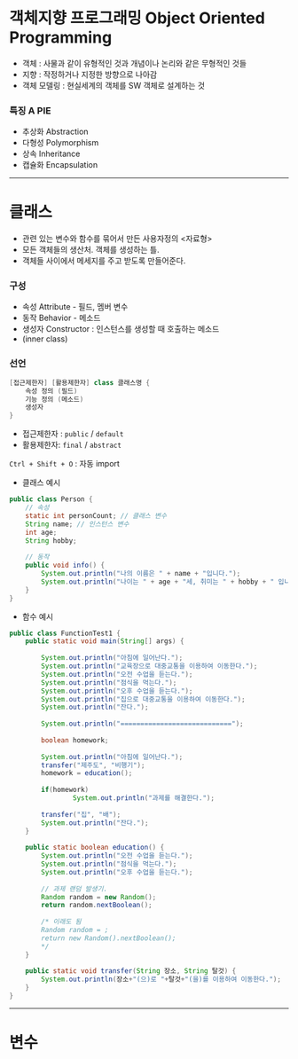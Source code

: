 # 객체지향 프로그래밍 Object Oriented Programming

- 객체 : 사물과 같이 유형적인 것과 개념이나 논리와 같은 무형적인 것들
- 지향 : 작정하거나 지정한 방향으로 나아감
- 객체 모델링 : 현실세계의 객체를 SW 객체로 설계하는 것

### 특징 A PIE

- 추상화 Abstraction
- 다형성 Polymorphism
- 상속 Inheritance
- 캡슐화 Encapsulation

---

# 클래스

- 관련 있는 변수와 함수를 묶어서 만든 사용자정의 <자료형>
- 모든 객체들의 생산처. 객체를 생성하는 틀.
- 객체들 사이에서 메세지를 주고 받도록 만들어준다.

### 구성

- 속성 Attribute - 필드, 멤버 변수
- 동작 Behavior - 메소드
- 생성자 Constructor : 인스턴스를 생성할 때 호출하는 메소드
- (inner class)

### 선언

```java
[접근제한자] [활용제한자] class 클래스명 {
	속성 정의 (필드)
	기능 정의 (메소드)
	생성자
}
```

- 접근제한자 : `public` / `default`
- 활용제한자: `final` / `abstract`

`Ctrl + Shift + O` : 자동 import

- 클래스 예시

```java
public class Person {
	// 속성
	static int personCount; // 클래스 변수
	String name; // 인스턴스 변수
	int age;
	String hobby;
	
	// 동작
	public void info() {
		System.out.println("나의 이름은 " + name + "입니다.");
		System.out.println("나이는 " + age + "세, 취미는 " + hobby + " 입니다.");	
	}
}
```

- 함수 예시

```java
public class FunctionTest1 {
	public static void main(String[] args) {
		
		System.out.println("아침에 일어난다.");
		System.out.println("교육장으로 대중교통을 이용하여 이동한다.");
		System.out.println("오전 수업을 듣는다.");
		System.out.println("점식을 먹는다.");
		System.out.println("오후 수업을 듣는다.");
		System.out.println("집으로 대중교통을 이용하여 이동한다.");
		System.out.println("잔다.");
		
		System.out.println("============================");
		
		boolean homework;
		
		System.out.println("아침에 일어난다.");
		transfer("제주도", "비행기");
		homework = education();
		
		if(homework)
				System.out.println("과제를 해결한다.");
		
		transfer("집", "배");
		System.out.println("잔다.");
	}
	
	public static boolean education() {
		System.out.println("오전 수업을 듣는다.");
		System.out.println("점식을 먹는다.");
		System.out.println("오후 수업을 듣는다.");
		
		// 과제 랜덤 발생기.
		Random random = new Random();
		return random.nextBoolean();
		
		/* 이래도 됨
		Random random = ;
		return new Random().nextBoolean();
		*/
	}
	
	public static void transfer(String 장소, String 탈것) {
		System.out.println(장소+"(으)로 "+탈것+"(을)를 이용하여 이동한다.");
	}
}
```

---

# 변수

